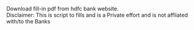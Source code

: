 Download fill-in pdf from hdfc bank website.
<br>Disclaimer: This is script to fills and is a Private effort and is not affliated with/to the Banks
